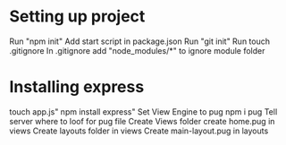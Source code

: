 # Setting up project

Run "npm init"
Add start script in package.json
Run "git init"
Run touch .gitignore
In .gitignore add "node_modules/\*" to ignore module folder

# Installing express

touch app.js"
npm install express"
Set View Engine to pug
npm i pug
Tell server where to loof for pug file
Create Views folder
create home.pug in views
Create layouts folder in views
Create main-layout.pug in layouts
